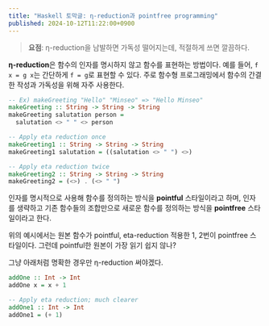 ```yaml
---
title: "Haskell 토막글: η-reduction과 pointfree programming"
published: 2024-10-12T11:22:00+0900
---
```


> **요점**: η-reduction을 남발하면 가독성 떨어지는데, 적절하게 쓰면 깔끔하다.

**η-reduction**은 함수의 인자를 명시하지 않고 함수를 표현하는 방법이다. 예를
들어, `f x = g x`는 간단하게 `f = g`로 표현할 수 있다. 주로 함수형
프로그래밍에서 함수의 간결한 작성과 가독성을 위해 자주 사용한다.

```haskell
-- Ex) makeGreeting "Hello" "Minseo" => "Hello Minseo"
makeGreeting :: String -> String -> String
makeGreeting salutation person =
  salutation <> " " <> person

-- Apply eta reduction once
makeGreeting1 :: String -> String -> String
makeGreeting1 salutation = ((salutation <> " ") <>)

-- Apply eta reduction twice
makeGreeting2 :: String -> String -> String
makeGreeting2 = (<>) . (<> " ")
```

인자를 명시적으로 사용해 함수를 정의하는 방식을 **pointful** 스타일이라고 하며,
인자를 생략하고 기존 함수들의 조합만으로 새로운 함수를 정의하는 방식을
**pointfree** 스타일이라고 한다.

위의 예시에서는 원본 함수가 pointful, eta-reduction 적용한 1, 2번이 pointfree
스타일이다. 그런데 pointful한 원본이 가장 읽기 쉽지 않나?

그냥 아래처럼 명확한 경우만 η-reduction 써야겠다.

```haskell
addOne :: Int -> Int
addOne x = x + 1

-- Apply eta reduction; much clearer
addOne1 :: Int -> Int
addOne1 = (+ 1)
```

